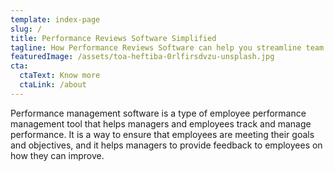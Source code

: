 ```yaml
---
template: index-page
slug: /
title: Performance Reviews Software Simplified
tagline: How Performance Reviews Software can help you streamline team performance
featuredImage: /assets/toa-heftiba-0rlfirsdvzu-unsplash.jpg
cta:
  ctaText: Know more
  ctaLink: /about
---
```

Performance management software is a type of employee performance management tool that helps managers and employees track and manage performance. It is a way to ensure that employees are meeting their goals and objectives, and it helps managers to provide feedback to employees on how they can improve.